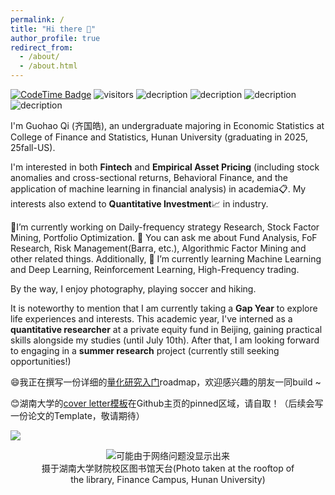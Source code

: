 ```yaml
---
permalink: /
title: "Hi there 👋"
author_profile: true
redirect_from: 
  - /about/
  - /about.html
---
```



<!--Hi there 👋 -->
[![CodeTime Badge](https://img.shields.io/endpoint?style=social&color=222&url=https%3A%2F%2Fapi.codetime.dev%2Fshield%3Fid%3D24355%26project%3D%26in=0)](https://codetime.dev)
 ![visitors](https://visitor-badge.laobi.icu/badge?page_id=Barca0412.Barca0412)
![decription](https://img.shields.io/badge/Language-Python-green)
![decription](https://img.shields.io/badge/Language-R-blue)
![decription](https://img.shields.io/badge/Language-C++-red)
![decription](https://img.shields.io/badge/Language-SAS-white)


I'm Guohao Qi (齐国皓), an undergraduate majoring in Economic Statistics at College of Finance and Statistics, Hunan University (graduating in 2025, 25fall-US). 

I'm interested in both **Fintech** and **Empirical Asset Pricing** (including stock anomalies and cross-sectional returns, Behavioral Finance, and the application of machine learning in financial analysis) in academia📋. My interests also extend to **Quantitative Investment**📈 in industry.

🔭I’m currently working on Daily-frequency strategy Research, Stock Factor Mining, Portfolio Optimization. 💬 You can ask me about Fund Analysis, FoF Research, Risk Management(Barra, etc.), Algorithmic Factor Mining and other related things. Additionally, 🤔 I’m currently learning Machine Learning and Deep Learning, Reinforcement Learning, High-Frequency trading.

By the way, I enjoy photography, playing soccer and hiking. 

It is noteworthy to mention that I am currently taking a **Gap Year** to explore life experiences and interests. This academic year, I've interned as a **quantitative researcher** at a private equity fund in Beijing, gaining practical skills alongside my studies (until July 10th). After that, I am looking forward to engaging in a **summer research** project (currently still seeking opportunities!)

<!--
. Specifically, during my senior year (the 2023-2024 academic year, during which I am now on a sabbatical), I have opted to take a break from my studies. In pursuit of a deeper exploration of my interests, I have ventured to Beijing to work as a quantitative researcher at a private equity fund for six months (thus far).
-->


<!--
<div align="center">
  <img src="https://github-readme-stats.vercel.app/api?username=Barca0412&height=137" height="150px" />
  <img src="https://github-readme-stats.vercel.app/api/top-langs/?username=Barca0412&layout=compact&height=137" height="150px" />
</div>
-->



😄我正在撰写一份详细的[量化研究入门](https://github.com/Barca0412/Introduction-to-Quantitative-Finance)roadmap，欢迎感兴趣的朋友一同build ~

😊湖南大学的[cover letter模板](https://github.com/Barca0412/Cover-letter-of-Hunan-University)在Github主页的pinned区域，请自取！（后续会写一份论文的Template，敬请期待）


<!--
<a href='https://clustrmaps.com/site/1bz9q'  title='Visit tracker'><img src='//clustrmaps.com/map_v2.png?cl=100404&w=a&t=tt&d=iEUrYgysT5QCpm8IlbCWkPQCDw-NajWvqSM-xT4pc6A&co=ffffff&ct=000000'/></a>
-->

<a href='https://clustrmaps.com/site/1bz9q'  title='Visit tracker'><img src='//clustrmaps.com/map_v2.png?cl=080808&w=600&t=tt&d=iEUrYgysT5QCpm8IlbCWkPQCDw-NajWvqSM-xT4pc6A&co=ffffff&ct=808080'/></a>

<!--
<script type='text/javascript' id='clustrmaps' src='//cdn.clustrmaps.com/map_v2.js?cl=100404&w=a&t=tt&d=iEUrYgysT5QCpm8IlbCWkPQCDw-NajWvqSM-xT4pc6A&co=ffffff&ct=000000&cmo=f31010'></script>
-->
<div align="center">
  <figure>
    <img src="https://i.postimg.cc/7LKwZcgb/20240414195424.jpg" alt="可能由于网络问题没显示出来" title="摄于湖南大学财院校区图书馆天台">
    <figcaption>摄于湖南大学财院校区图书馆天台(Photo taken at the rooftop of the library, Finance Campus, Hunan University)</figcaption>
  </figure>
</div>
<!--
📫Email: qgh124430@hnu.edu.cn

📞Wechat: qgh985695077
-->





